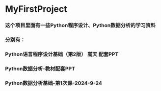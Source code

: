 # MyFirstProject


### 这个项目里面有一些Python程序设计、Python数据分析的学习资料

### 分别有：

### Python语言程序设计基础（第2版） 嵩天   配套PPT
### Python数据分析-教材配套PPT
### Python数据分析基础-第1次课-2024-9-24